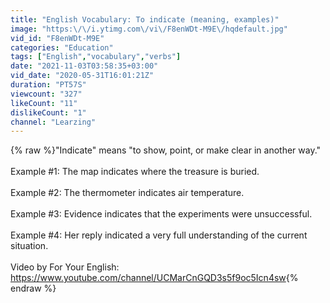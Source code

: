 ```yaml
---
title: "English Vocabulary: To indicate (meaning, examples)"
image: "https:\/\/i.ytimg.com\/vi\/F8enWDt-M9E\/hqdefault.jpg"
vid_id: "F8enWDt-M9E"
categories: "Education"
tags: ["English","vocabulary","verbs"]
date: "2021-11-03T03:58:35+03:00"
vid_date: "2020-05-31T16:01:21Z"
duration: "PT57S"
viewcount: "327"
likeCount: "11"
dislikeCount: "1"
channel: "Learzing"
---
```

{% raw %}&quot;Indicate&quot; means &quot;to show, point, or make clear in another way.&quot;<br /><br />Example #1: The map indicates where the treasure is buried.<br /><br />Example #2: The thermometer indicates air temperature.<br /><br />Example #3: Evidence indicates that the experiments were unsuccessful.<br /><br />Example #4: Her reply indicated a very full understanding of the current situation.<br /><br />Video by For Your English: <a rel="nofollow" target="blank" href="https://www.youtube.com/channel/UCMarCnGQD3s5f9oc5Icn4sw">https://www.youtube.com/channel/UCMarCnGQD3s5f9oc5Icn4sw</a>{% endraw %}
